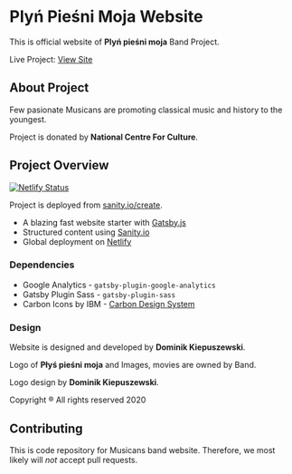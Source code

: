 # Plyń Pieśni Moja Website

This is official website of **Plyń pieśni moja** Band Project. 

Live Project: [View Site](https://www.plynpiesnimoja.pl)

## About Project

Few pasionate Musicans are promoting classical music and history to the youngest.

Project is donated by **National Centre For Culture**.


## Project Overview

[![Netlify Status](https://api.netlify.com/api/v1/badges/31763108-e2fb-4d31-b80c-f876dcdf7c2c/deploy-status)](https://app.netlify.com/sites/plynpiesnimoja/deploys)

Project is deployed from [sanity.io/create](https://www.sanity.io/create/?template=sanity-io%2Fsanity-template-gatsby-portfolio).

- A blazing fast website starter with [Gatsby.js](https://gatsbyjs.org)
- Structured content using [Sanity.io](https://www.sanity.io)
- Global deployment on [Netlify](https://netlify.com)


### Dependencies

* Google Analytics - `gatsby-plugin-google-analytics`
* Gatsby Plugin Sass - `gatsby-plugin-sass`
* Carbon Icons by IBM - [Carbon Design System](https://www.carbondesignsystem.com)

### Design

Website is designed and developed by **Dominik Kiepuszewski**. 

Logo of **Płyś pieśni moja** and Images, movies are owned by Band.

Logo design by **Dominik Kiepuszewski**. 

Copyright ® All rights reserved 2020



## Contributing

This is code repository for Musicans band website. 
Therefore, we most likely will _not_ accept pull requests.